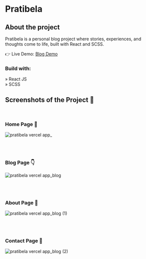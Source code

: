 # Pratibela

## About the project

Pratibela is a personal blog project where stories, experiences, and thoughts come to life, built with React and SCSS.

👉 Live Demo: [Blog Demo](pratibela.vercel.app)

### Build with:

» React JS <br>
» SCSS 

## Screenshots of the Project 📸

<br>

### Home Page 🏡
![pratibela vercel app_](https://github.com/prateekwho/Pratibela/assets/104362889/971bc9c2-eedd-42f7-b3cb-a230dcebe686)

<br>
<br>

### Blog Page 👇
![pratibela vercel app_blog](https://github.com/prateekwho/Pratibela/assets/104362889/4562b777-3971-4d7e-acaa-687145812ef5)


<br>
<br>

### About Page 🎁
![pratibela vercel app_blog (1)](https://github.com/prateekwho/Pratibela/assets/104362889/34f64a30-db1f-4d30-a7c4-6e7446cad1a3)

<br>
<br>

### Contact Page 🎁
![pratibela vercel app_blog (2)](https://github.com/prateekwho/Pratibela/assets/104362889/096e8958-e80b-4b83-b98b-d2f0bb7ee3ea)


